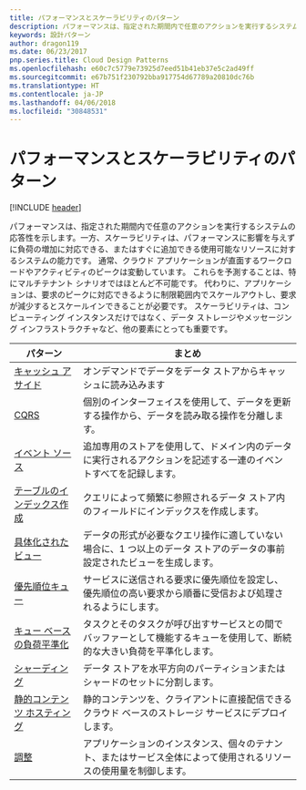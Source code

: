 ```yaml
---
title: パフォーマンスとスケーラビリティのパターン
description: パフォーマンスは、指定された期間内で任意のアクションを実行するシステムの応答性を示します。一方、スケーラビリティは、パフォーマンスに影響を与えずに負荷の増加に対応できる、またはすぐに追加できる使用可能なリソースに対するシステムの能力です。 通常、クラウド アプリケーションが直面するワークロードやアクティビティのピークは変動しています。 これらを予測することは、特にマルチテナント シナリオではほとんど不可能です。 代わりに、アプリケーションは、要求のピークに対応できるように制限範囲内でスケールアウトし、要求が減少するとスケールインできることが必要です。 スケーラビリティは、コンピューティング インスタンスだけではなく、データ ストレージやメッセージング インフラストラクチャなど、他の要素にとっても重要です。
keywords: 設計パターン
author: dragon119
ms.date: 06/23/2017
pnp.series.title: Cloud Design Patterns
ms.openlocfilehash: e60c7c5779e73925d7eed51b41eb37e5c2ad49ff
ms.sourcegitcommit: e67b751f230792bba917754d67789a20810dc76b
ms.translationtype: HT
ms.contentlocale: ja-JP
ms.lasthandoff: 04/06/2018
ms.locfileid: "30848531"
---
```

# <a name="performance-and-scalability-patterns"></a>パフォーマンスとスケーラビリティのパターン

[!INCLUDE [header](../../_includes/header.md)]

パフォーマンスは、指定された期間内で任意のアクションを実行するシステムの応答性を示します。一方、スケーラビリティは、パフォーマンスに影響を与えずに負荷の増加に対応できる、またはすぐに追加できる使用可能なリソースに対するシステムの能力です。 通常、クラウド アプリケーションが直面するワークロードやアクティビティのピークは変動しています。 これらを予測することは、特にマルチテナント シナリオではほとんど不可能です。 代わりに、アプリケーションは、要求のピークに対応できるように制限範囲内でスケールアウトし、要求が減少するとスケールインできることが必要です。 スケーラビリティは、コンピューティング インスタンスだけではなく、データ ストレージやメッセージング インフラストラクチャなど、他の要素にとっても重要です。


|                           パターン                            |                                                                        まとめ                                                                         |
|--------------------------------------------------------------|--------------------------------------------------------------------------------------------------------------------------------------------------------|
|               [キャッシュ アサイド](../cache-aside.md)               |                                                   オンデマンドでデータをデータ ストアからキャッシュに読み込みます                                                   |
|                      [CQRS](../cqrs.md)                      |                           個別のインターフェイスを使用して、データを更新する操作から、データを読み取る操作を分離します。                           |
|            [イベント ソース](../event-sourcing.md)            |                     追加専用のストアを使用して、ドメイン内のデータに実行されるアクションを記述する一連のイベントすべてを記録します。                      |
|               [テーブルのインデックス作成](../index-table.md)               |                                クエリによって頻繁に参照されるデータ ストア内のフィールドにインデックスを作成します。                                |
|         [具体化されたビュー](../materialized-view.md)         |       データの形式が必要なクエリ操作に適していない場合に、1 つ以上のデータ ストアのデータの事前設定されたビューを生成します。        |
|            [優先順位キュー](../priority-queue.md)            | サービスに送信される要求に優先順位を設定し、優先順位の高い要求から順番に受信および処理されるようにします。 |
| [キュー ベースの負荷平準化](../queue-based-load-leveling.md) |              タスクとそのタスクが呼び出すサービスとの間でバッファーとして機能するキューを使用して、断続的な大きい負荷を平準化します。               |
|                  [シャーディング](../sharding.md)                  |                                           データ ストアを水平方向のパーティションまたはシャードのセットに分割します。                                           |
|    [静的コンテンツ ホスティング](../static-content-hosting.md)    |                          静的コンテンツを、クライアントに直接配信できるクラウド ベースのストレージ サービスにデプロイします。                          |
|                [調整](../throttling.md)                |                アプリケーションのインスタンス、個々のテナント、またはサービス全体によって使用されるリソースの使用量を制御します。                 |

